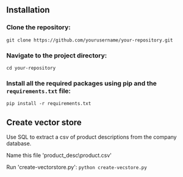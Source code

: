 ## Installation

### Clone the repository:
`git clone https://github.com/yourusername/your-repository.git`

### Navigate to the project directory:
`cd your-repository`

### Install all the required packages using pip and the `requirements.txt` file:
`pip install -r requirements.txt`

## Create vector store
Use SQL to extract a csv of product descriptions from the company database.

Name this file 'product_desc\product.csv'

Run 'create-vectorstore.py':
`python create-vecstore.py`
